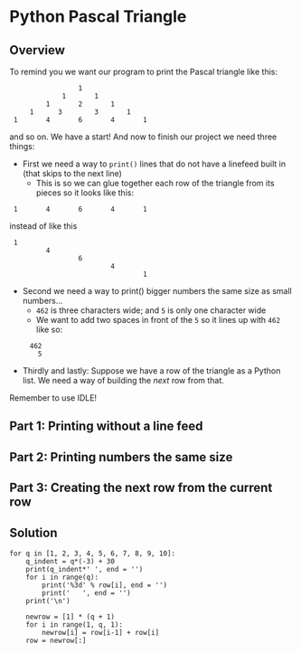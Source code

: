 # Python Pascal Triangle

## Overview

To remind you we want our program to print the Pascal triangle like this:

```
                 1
             1       1
         1       2       1
     1      3        3       1
 1       4       6       4       1
```

and so on. We have a start! And now to finish our project we need three things:

- First we need a way to `print()` lines that do not have a linefeed built in (that skips to the next line)
  - This is so we can glue together each row of the triangle from its pieces so it looks like this:

```
 1       4       6       4       1
```

instead of like this

```
 1
         4
                 6  
                         4
                                 1
```

- Second we need a way to print() bigger numbers the same size as small numbers...
  - `462` is three characters wide; and `5` is only one character wide
  - We want to add two spaces in front of the `5` so it lines up with `462` like so:

```  
     462
       5
```
  
- Thirdly and lastly: Suppose we have a row of the triangle as a Python list. We need a way of building the *next* row from that.

Remember to use IDLE!

## Part 1: Printing without a line feed

## Part 2: Printing numbers the same size

## Part 3: Creating the next row from the current row

## Solution

```
for q in [1, 2, 3, 4, 5, 6, 7, 8, 9, 10]:
    q_indent = q*(-3) + 30
    print(q_indent*' ', end = '')
    for i in range(q):
        print('%3d' % row[i], end = '')
        print('   ', end = '')
    print('\n')
    
    newrow = [1] * (q + 1)
    for i in range(1, q, 1):
        newrow[i] = row[i-1] + row[i]
    row = newrow[:]
```
